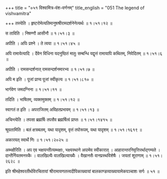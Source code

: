 +++
title = "०५१ विश्वामित्र-वंश-वर्णनम्"
title_english = "051 The legend of vishvamitra"

+++
तस्येति । हृष्टरोमेत्यतिमानुषश्रीरामदर्शनेनेत्यर्थः  ॥  १।५१।१२ ॥   

  

स ताविति । निषण्णौ आसीनौ  ॥  १।५१।३ ॥   

  

अपीति । अपिः प्रश्ने । ते त्वया  ॥  १।५१।४५ ॥   

  

अपि रामायेत्यादि । दैवेन विधिना यदनुष्ठितं मातुः सम्बन्धि यद्वृत्तं रामायापि कथितम्, निवेदितम्  ॥  १।५१।६ ॥   

  

अपीति । रामसन्दर्शनात् रामसन्दर्शनमारभ्य  ॥  १।५१।७ ॥   

  

अपि म इति । पूजां प्राप्य पूजां स्वीकृत्य  ॥  १।५१।८१० ॥   

  

भार्गवेण जमदग्निना  ॥  १।५१।११ ॥   

  

तदिति । भाषितम्, व्यक्तमुक्तम्  ॥  १।५१।१२ ॥   

  

स्वागतं त इति । अपराजितम् अविहतप्रभावम्  ॥  १।५१।१३ ॥   

  

अचिन्त्येति । तपसा ब्रह्मर्षिः तपसैव ब्रह्मर्षित्वं प्राप्तः  ॥  १।५१।१४१५ ॥   

  

श्रूयतामिति । बलं क्षत्रबलम्, यथा यादृशम्, वृत्तं तपोरूपम्, यथा यादृशम्  ॥  १।५१।१६१९ ॥   

  

अकारयत् स्वार्थे णिः  ॥  १।५१।२०२५ ॥   

  

अब्भक्षैरिति । अप एव भक्षयन्तीत्यब्भक्षाः, भक्ष्यस्थाने अपामेव स्वीकारात् । आहारान्तरनिवृत्तिरर्थाद्गम्यते । दान्तैर्नियतमनस्कैः । वालखिल्यैः वालखिल्याख्यैः । वैखानसैः वानप्रस्थविशेषैः । जयतां शूराणाम्  ॥  १।५१।२६२८ ॥   

  

इति श्रीमहेश्वरतीर्थविरचितायां श्रीरामायणतत्त्वदीपिकाख्यायां बालकाण्डव्याख्यायामेकपञ्चाशः सर्गः  ॥  ५१  ॥   

  

  

